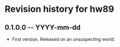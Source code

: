 # Revision history for hw89

## 0.1.0.0 -- YYYY-mm-dd

* First version. Released on an unsuspecting world.
